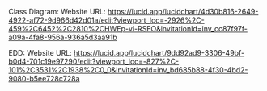 Class Diagram:
Website URL: https://lucid.app/lucidchart/4d30b816-2649-4922-af72-9d966d42d01a/edit?viewport_loc=-2926%2C-459%2C6452%2C2810%2CHWEp-vi-RSFO&invitationId=inv_cc87f97f-a09a-4fa8-956a-936a5d3aa91b

EDD:
Website URL: https://lucid.app/lucidchart/9dd92ad9-3306-49bf-b0d4-701c19e97290/edit?viewport_loc=-827%2C-101%2C3531%2C1938%2C0_0&invitationId=inv_bd685b88-4f30-4bd2-9080-b5ee728c728a
